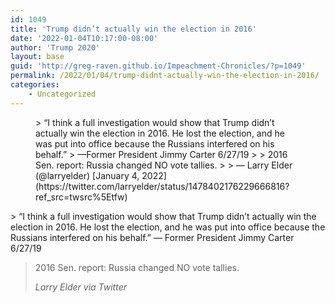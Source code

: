 ```yaml
---
id: 1049
title: 'Trump didn’t actually win the election in 2016'
date: '2022-01-04T10:17:00-08:00'
author: 'Trump 2020'
layout: base
guid: 'http://greg-raven.github.io/Impeachment-Chronicles/?p=1049'
permalink: /2022/01/04/trump-didnt-actually-win-the-election-in-2016/
categories:
    - Uncategorized
---
```


<figure class="wp-block-embed is-type-rich is-provider-twitter wp-block-embed-twitter"><div class="wp-block-embed__wrapper">> “I think a full investigation would show that Trump didn’t actually win the election in 2016. He lost the election, and he was put into office because the Russians interfered on his behalf.”  
> —Former President Jimmy Carter 6/27/19  
>   
> 2016 Sen. report: Russia changed NO vote tallies.
> 
> — Larry Elder (@larryelder) [January 4, 2022](https://twitter.com/larryelder/status/1478402176229666816?ref_src=twsrc%5Etfw)

<script async="" charset="utf-8" src="https://platform.twitter.com/widgets.js"></script></div></figure>> “I think a full investigation would show that Trump didn’t actually win the election in 2016. He lost the election, and he was put into office because the Russians interfered on his behalf.” — Former President Jimmy Carter 6/27/19
> 
> 2016 Sen. report: Russia changed NO vote tallies.
> 
> <cite>Larry Elder via Twitter</cite>